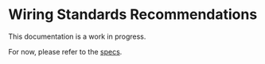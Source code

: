 # Wiring Standards Recommendations
This documentation is a work in progress.

For now, please refer to the [specs](specs.yaml).
